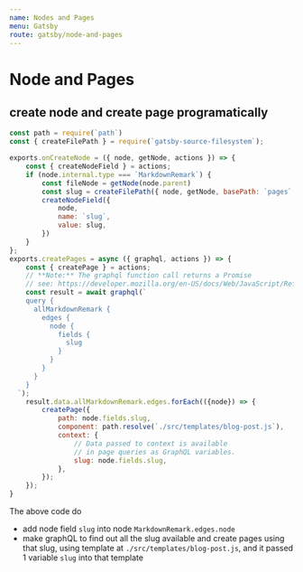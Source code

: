 ```yaml
---
name: Nodes and Pages
menu: Gatsby
route: gatsby/node-and-pages
---
```


# Node and Pages

## create node and create page programatically

```js
const path = require(`path`)
const { createFilePath } = require(`gatsby-source-filesystem`);

exports.onCreateNode = ({ node, getNode, actions }) => {
    const { createNodeField } = actions;
    if (node.internal.type === `MarkdownRemark`) {
        const fileNode = getNode(node.parent)
        const slug = createFilePath({ node, getNode, basePath: `pages` })
        createNodeField({
            node,
            name: `slug`,
            value: slug,
        })
    }
};
exports.createPages = async ({ graphql, actions }) => {
    const { createPage } = actions;
    // **Note:** The graphql function call returns a Promise
    // see: https://developer.mozilla.org/en-US/docs/Web/JavaScript/Reference/Global_Objects/Promise for more info
    const result = await graphql(`
    query {
      allMarkdownRemark {
        edges {
          node {
            fields {
              slug
            }
          }
        }
      }
    }
  `);
    result.data.allMarkdownRemark.edges.forEach(({node}) => {
        createPage({
            path: node.fields.slug,
            component: path.resolve(`./src/templates/blog-post.js`),
            context: {
                // Data passed to context is available
                // in page queries as GraphQL variables.
                slug: node.fields.slug,
            },
        });
    });
}

```

The above code do
-   add node field `slug` into node `MarkdownRemark.edges.node`
-   make graphQL to find out all the slug available and create pages using that slug, using template at `./src/templates/blog-post.js`, and it passed 1 variable `slug` into that template
